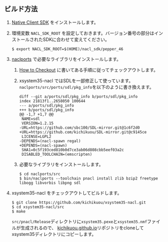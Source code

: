 ## ビルド方法

1. [Native Client SDK](https://developer.chrome.com/native-client/sdk/download) をインストールします。
2. 環境変数 `NACL_SDK_ROOT` を設定しておきます。バージョン番号の部分はインストールされたSDKに合わせて変えてください。
    ```
    $ export NACL_SDK_ROOT=$(HOME)/nacl_sdk/pepper_46
    ```

3. [naclports](https://chromium.googlesource.com/external/naclports.git) で必要なライブラリをインストールします。
    1. [How to Checkout](https://chromium.googlesource.com/external/naclports.git#How-to-Checkout) に書いてある手順に従ってチェックアウトします。
    2. xsystem35-nacl ではSDLを一部修正して使っています。`naclports/src/ports/sdl/pkg_info`を以下のように書き換えます。

        ```
        diff --git a/ports/sdl/pkg_info b/ports/sdl/pkg_info
        index 21813f1..2658050 100644
        --- a/ports/sdl/pkg_info
        +++ b/ports/sdl/pkg_info
        @@ -1,7 +1,7 @@
         NAME=sdl
         VERSION=1.2.15
        -URL=https://github.com/sbc100/SDL-mirror.git@1c6f2d0
        +URL=https://github.com/kichikuou/SDL-mirror.git@c9145ce
         LICENSE=LGPL2
        -DEPENDS=(nacl-spawn regal)
        +DEPENDS=(nacl-spawn)
         SHA1=0c5f193ced810b0d7ce3ab06d808cbb5eef03a2c
         DISABLED_TOOLCHAIN=(emscripten)
        ```

    3. 必要なライブラリをインストールします。

        ```
        $ cd naclports/src
        $ bin/naclports --toolchain pnacl install zlib bzip2 freetype libogg libvorbis libpng sdl
        ```

4. xsystem35-nacl をチェックアウトしてビルドします。

    ```
    $ git clone https://github.com/kichikuou/xsystem35-nacl.git
    $ cd xsystem35-nacl/src
    $ make
    ```

    `src/pnacl/Release`ディレクトリに`xsystem35.pexe`と`xsystem35.nmf`ファイルが生成されるので、
[kichikuou.github.io](https://github.com/kichikuou/kichikuou.github.io)リポジトリをcloneしてxsystem35ディレクトリにコピーします。
